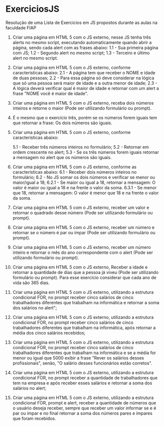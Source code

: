 # ExerciciosJS

Resolução de uma Lista de Exercicios em JS propostos durante as aulas na faculdade FIAP

1) Criar uma página em HTML 5 com o JS externo, nesse JS tenha três alerts no mesmo script, executando automaticamente quando abrir a página, sendo cada alert com as frases abaixo:
	1.1 - Sua primeira página com JS;
	1.2 - Segundo alert no mesmo script;
	1.3 - Terceiro e último alert no mesmo script.

2) Criar uma página em HTML 5 com o JS externo, conforme características abaixo:
	2.1 - A página tem que receber o NOME e idade de duas pessoas;
	2.2 - Para essa página só deve considerar na lógica que só uma pessoa será maior de idade e a outra menor de idade;
	2.3 - A lógica deverá verificar qual é maior de idade e retornar com um alert a frase "NOME você é maior de idade".

3) Criar uma página em HTML 5 com o JS externo, receba dois números inteiros e retorne o maior (Pode ser utilizando formulário ou prompt).

4) É o mesmo que o exercício três, porém se os números forem iguais tem que retornar a frase: Os dois números são iguais.

5) Criar uma página em HTML 5 com o JS externo, conforme características abaixo:

	5.1 - Receber três números inteiros no formulário;
	5.2 - Retornar em ordem crescente no alert;
  5.3 - Se os três números forem iguais retornar a mensagem no alert que os números são iguais.

6) Criar uma página em HTML 5 com o JS externo, conforme as características abaixo:	
	6.1 - Receber dois números inteiros no formulário;
	6.2 - No JS somar os dois números e verificar se menor ou maior/igual a 18;
  6.2.1 - Se maior ou igual a 18, retornar a mensagem: O valor é maior ou igual a 18 e na frente o valor da soma.
  6.3.1 - Se menor que 18, retornar a mensagem: O valor é menor que 18 e na frente o valor da soma.

7) Criar uma página em HTML 5 com o JS externo, receber um valor e retornar o quadrado desse número (Pode ser utilizando formulário ou prompt).

8) Criar uma página em HTML 5 com o JS externo, receber um número e retornar se o número é par ou ímpar (Pode ser utilizando formulário ou prompt).

9) Criar uma página em HTML 5 com o JS externo, receber um número inteiro e retornar o mês do ano correspondente com o alert (Pode ser utilizando formulário ou prompt).

10) Criar uma página em HTML 5 com o JS externo, Receber a idade e retornar a quantidade de dias que a pessoa já viveu (Pode ser utilizando formulário ou prompt).
    Para esse exercício considerar que cada ano de vida são 365 dias.

11) Criar uma página em HTML 5 com o JS externo, utilizando a estrutura condicional FOR, no prompt receber cinco salários de cinco trabalhadores diferentes que trabalham na informática e retornar a soma dos salários no alert";

12) Criar uma página em HTML 5 com o JS externo, utilizando a estrutura condicional FOR, no prompt receber cinco salários de cinco trabalhadores diferentes que trabalham na informática, após retornar a média dos cinco salários recebidos;

13) Criar uma página em HTML 5 com o JS externo, utilizando a estrutura condicional FOR, no prompt receber cinco salários de cinco trabalhadores diferentes que trabalham na informática e 
se a média for menor ou igual que 5000 exibir a frase "Rever os salários desses profissionais", senão, "O salário desses funcionários estão corretos".

14) Criar uma página em HTML 5 com o JS externo, utilizando a estrutura condicional FOR, no prompt receber a quantidade de trabalhadores que tem na empresa e após receber esses salários e retornar  a soma dos salários no alert;

15) Criar uma página em HTML 5 com o JS externo, utilizando a estrutura condicional FOR, prompt e alert, receber a quantidade de números que o usuário deseja receber, sempre que receber um valor 
informar se e é par ou ímpar e no final retornar a soma dos números pares e ímpares que foram recebidos.
